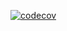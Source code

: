 [![codecov](https://codecov.io/gh/matiromki/OOAiP/branch/main/graph/badge.svg?token=H4FFY3C0QC)](https://codecov.io/gh/matiromki/OOAiP)